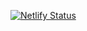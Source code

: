 [![Netlify Status](https://api.netlify.com/api/v1/badges/916f139a-9b69-4b92-bdc3-ee00d19a5045/deploy-status)](https://app.netlify.com/sites/massapneusborracharia/deploys)
